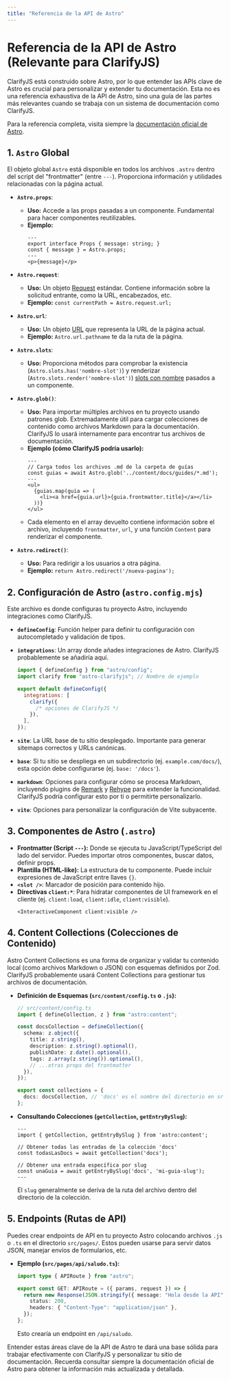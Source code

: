 ```yaml
---
title: "Referencia de la API de Astro"
---
```


# Referencia de la API de Astro (Relevante para ClarifyJS)

ClarifyJS está construido sobre Astro, por lo que entender las APIs clave de Astro es crucial para personalizar y extender tu documentación. Esta no es una referencia exhaustiva de la API de Astro, sino una guía de las partes más relevantes cuando se trabaja con un sistema de documentación como ClarifyJS.

Para la referencia completa, visita siempre la [documentación oficial de Astro](https://docs.astro.build/).

## 1. `Astro` Global

El objeto global `Astro` está disponible en todos los archivos `.astro` dentro del script del "frontmatter" (entre `---`). Proporciona información y utilidades relacionadas con la página actual.

- **`Astro.props`**:

  - **Uso:** Accede a las props pasadas a un componente. Fundamental para hacer componentes reutilizables.
  - **Ejemplo:**
    ```astro
    ---
    export interface Props { message: string; }
    const { message } = Astro.props;
    ---
    <p>{message}</p>
    ```

- **`Astro.request`**:

  - **Uso:** Un objeto [Request](https://developer.mozilla.org/en-US/docs/Web/API/Request) estándar. Contiene información sobre la solicitud entrante, como la URL, encabezados, etc.
  - **Ejemplo:** `const currentPath = Astro.request.url;`

- **`Astro.url`**:

  - **Uso:** Un objeto [URL](https://developer.mozilla.org/en-US/docs/Web/API/URL) que representa la URL de la página actual.
  - **Ejemplo:** `Astro.url.pathname` te da la ruta de la página.

- **`Astro.slots`**:

  - **Uso:** Proporciona métodos para comprobar la existencia (`Astro.slots.has('nombre-slot')`) y renderizar (`Astro.slots.render('nombre-slot')`) [slots con nombre](https://docs.astro.build/es/core-concepts/astro-components/#slots-con-nombre) pasados a un componente.

- **`Astro.glob()`**:

  - **Uso:** Para importar múltiples archivos en tu proyecto usando patrones glob. Extremadamente útil para cargar colecciones de contenido como archivos Markdown para la documentación. ClarifyJS lo usará internamente para encontrar tus archivos de documentación.
  - **Ejemplo (cómo ClarifyJS podría usarlo):**
    ```astro
    ---
    // Carga todos los archivos .md de la carpeta de guías
    const guias = await Astro.glob('../content/docs/guides/*.md');
    ---
    <ul>
      {guias.map(guia => (
        <li><a href={guia.url}>{guia.frontmatter.title}</a></li>
      ))}
    </ul>
    ```
  - Cada elemento en el array devuelto contiene información sobre el archivo, incluyendo `frontmatter`, `url`, y una función `Content` para renderizar el componente.

- **`Astro.redirect()`**:
  - **Uso:** Para redirigir a los usuarios a otra página.
  - **Ejemplo:** `return Astro.redirect('/nueva-pagina');`

## 2. Configuración de Astro (`astro.config.mjs`)

Este archivo es donde configuras tu proyecto Astro, incluyendo integraciones como ClarifyJS.

- **`defineConfig`**: Función helper para definir tu configuración con autocompletado y validación de tipos.
- **`integrations`**: Un array donde añades integraciones de Astro. ClarifyJS probablemente se añadiría aquí.

  ```javascript
  import { defineConfig } from "astro/config";
  import clarify from "astro-clarifyjs"; // Nombre de ejemplo

  export default defineConfig({
    integrations: [
      clarify({
        /* opciones de ClarifyJS */
      }),
    ],
  });
  ```

- **`site`**: La URL base de tu sitio desplegado. Importante para generar sitemaps correctos y URLs canónicas.
- **`base`**: Si tu sitio se despliega en un subdirectorio (ej. `example.com/docs/`), esta opción debe configurarse (ej. `base: '/docs'`).
- **`markdown`**: Opciones para configurar cómo se procesa Markdown, incluyendo plugins de [Remark](https://github.com/remarkjs/remark) y [Rehype](https://github.com/rehypejs/rehype) para extender la funcionalidad. ClarifyJS podría configurar esto por ti o permitirte personalizarlo.
- **`vite`**: Opciones para personalizar la configuración de Vite subyacente.

## 3. Componentes de Astro (`.astro`)

- **Frontmatter (Script `---`):** Donde se ejecuta tu JavaScript/TypeScript del lado del servidor. Puedes importar otros componentes, buscar datos, definir props.
- **Plantilla (HTML-like):** La estructura de tu componente. Puede incluir expresiones de JavaScript entre llaves `{}`.
- **`<slot />`**: Marcador de posición para contenido hijo.
- **Directivas `client:*`**: Para hidratar componentes de UI framework en el cliente (ej. `client:load`, `client:idle`, `client:visible`).
  ```astro
  <InteractiveComponent client:visible />
  ```

## 4. Content Collections (Colecciones de Contenido)

Astro Content Collections es una forma de organizar y validar tu contenido local (como archivos Markdown o JSON) con esquemas definidos por Zod. ClarifyJS probablemente usará Content Collections para gestionar tus archivos de documentación.

- **Definición de Esquemas (`src/content/config.ts` o `.js`):**

  ```typescript
  // src/content/config.ts
  import { defineCollection, z } from "astro:content";

  const docsCollection = defineCollection({
    schema: z.object({
      title: z.string(),
      description: z.string().optional(),
      publishDate: z.date().optional(),
      tags: z.array(z.string()).optional(),
      // ...otras props del frontmatter
    }),
  });

  export const collections = {
    docs: docsCollection, // 'docs' es el nombre del directorio en src/content/docs
  };
  ```

- **Consultando Colecciones (`getCollection`, `getEntryBySlug`):**

  ```astro
  ---
  import { getCollection, getEntryBySlug } from 'astro:content';

  // Obtener todas las entradas de la colección 'docs'
  const todasLasDocs = await getCollection('docs');

  // Obtener una entrada específica por slug
  const unaGuia = await getEntryBySlug('docs', 'mi-guia-slug');
  ---
  ```

  El `slug` generalmente se deriva de la ruta del archivo dentro del directorio de la colección.

## 5. Endpoints (Rutas de API)

Puedes crear endpoints de API en tu proyecto Astro colocando archivos `.js` o `.ts` en el directorio `src/pages/`. Estos pueden usarse para servir datos JSON, manejar envíos de formularios, etc.

- **Ejemplo (`src/pages/api/saludo.ts`):**

  ```typescript
  import type { APIRoute } from "astro";

  export const GET: APIRoute = ({ params, request }) => {
    return new Response(JSON.stringify({ message: "Hola desde la API" }), {
      status: 200,
      headers: { "Content-Type": "application/json" },
    });
  };
  ```

  Esto crearía un endpoint en `/api/saludo`.

Entender estas áreas clave de la API de Astro te dará una base sólida para trabajar efectivamente con ClarifyJS y personalizar tu sitio de documentación. Recuerda consultar siempre la documentación oficial de Astro para obtener la información más actualizada y detallada.
